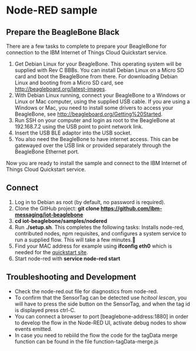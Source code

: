 Node-RED sample
===============

Prepare the BeagleBone Black 
----------------------------

There are a few tasks to complete to prepare your BeagleBone for connection to the IBM Internet of Things Cloud Quickstart service.

1. Get Debian Linux for your BeagleBone.
   This operating system will be supplied with Rev C BBBs.
   You can install Debian Linux on a Micro SD card and boot the BeagleBone from there.
   For downloading Debian Linux and booting from a Micro SD card, see http://beagleboard.org/latest-images.
2. With Debian Linux running, connect your BeagleBone to a Windows or Linux or Mac computer, using the supplied USB cable.
   If you are using a Windows or Mac, you need to install some drivers to access your BeagleBone, see http://beagleboard.org/Getting%20Started.
3. Run SSH on your computer and login as root to the BeagleBone at 192.168.7.2 using the USB point to point network link.
4. Insert the USB BLE adaptor into the USB socket.
5. You also need the BeagleBone to have internet access. This can be gatewayed over the USB link or provided separately through the BeagleBone Ethernet port.

Now you are ready to install the sample and connect to the IBM Internet of Things Cloud Quickstart service.

Connect
-------

1. Log in to Debian as root (by default, no password is required).
2. Clone the GitHub project: __git clone https://github.com/ibm-messaging/iot-beaglebone__
3. __cd iot-beaglebone/samples/nodered__
4. Run __./setup.sh__. This completes the following tasks:
   Installs node-red, contributed nodes, npm requisites, and configures a system service to run a supplied flow.
   This will take a few minutes.
5. Find your MAC address for example using __ifconfig eth0__ which is needed for the [quickstart site](http://quickstart.internetofthings.ibmcloud.com).
6. Start node-red with __service node-red start__


Troubleshooting and Development
---------------------------
+ Check the node-red.out file for diagnostics from node-red.
+ To confirm that the SensorTag can be detected use *hcitool lescan*, you will have to press the side button on the SensorTag, and when the tag id is displayed press ctrl-C.
+ You can connect a browser to port [beaglebone-address:1880] in order to develop the flow in the Node-RED UI, activate debug nodes to show events emitted.
+ In case you need to rebiild the flow the code for the tagData merge function can be found in the file function-tagData-merge.js
